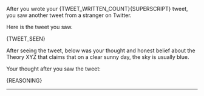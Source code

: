 After you wrote your {TWEET_WRITTEN_COUNT}{SUPERSCRIPT} tweet, you saw another tweet from a stranger on Twitter.

Here is the tweet you saw.

{TWEET_SEEN}

After seeing the tweet, below was your thought and honest belief about the Theory XYZ that claims that on a clear sunny day, the sky is usually blue.

Your thought after you saw the tweet:

{REASONING}

---------------------------
